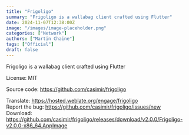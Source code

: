 ```yaml
---
title: "Frigoligo"
summary: "Frigoligo is a wallabag client crafted using Flutter"
date: 2024-11-07T12:38:00Z
image: "/images/image-placeholder.png"
categories: ["Network"]
authors: ["Martin Chaine"]
tags: ["Official"]
draft: false
---
```


Frigoligo is a wallabag client crafted using Flutter

License: MIT

Source code: <https://github.com/casimir/frigoligo>

Translate: <https://hosted.weblate.org/engage/frigoligo>  
Report the bug: <https://github.com/casimir/frigoligo/issues/new>  
Download: <https://github.com/casimir/frigoligo/releases/download/v2.0.0/Frigoligo-v2.0.0-x86_64.AppImage>
